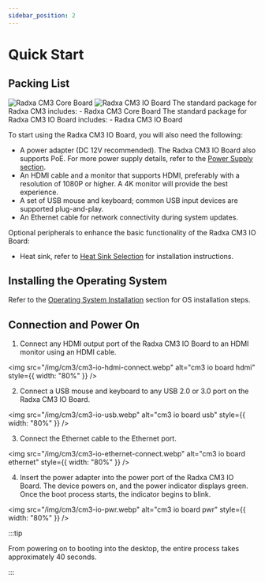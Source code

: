 ```yaml
---
sidebar_position: 2
---
```


# Quick Start

## Packing List

<Tabs queryString="versions">
    <TabItem value="Radxa CM3 Core Board">
        <img src="/img/cm3/cm3-package.webp" alt="Radxa CM3 Core Board" style={{ width: "80%" }} />
    </TabItem>
    <TabItem value="Radxa CM3 IO Board">
        <img src="/img/cm3/cm3-io-package.webp" alt="Radxa CM3 IO Board" style={{ width: "80%" }} />
    </TabItem>
</Tabs>

<Tabs queryString="versions">
    <TabItem value="Radxa CM3 Core Board">
        The standard package for Radxa CM3 includes:
        - Radxa CM3 Core Board
    </TabItem>
    <TabItem value="Radxa CM3 IO Board">
        The standard package for Radxa CM3 IO Board includes:
        - Radxa CM3 IO Board
    </TabItem>
</Tabs>

To start using the Radxa CM3 IO Board, you will also need the following:

- A power adapter (DC 12V recommended). The Radxa CM3 IO Board also supports PoE. For more power supply details, refer to the [Power Supply section](./power-supply).
- An HDMI cable and a monitor that supports HDMI, preferably with a resolution of 1080P or higher. A 4K monitor will provide the best experience.
- A set of USB mouse and keyboard; common USB input devices are supported plug-and-play.
- An Ethernet cable for network connectivity during system updates.

Optional peripherals to enhance the basic functionality of the Radxa CM3 IO Board:

- Heat sink, refer to [Heat Sink Selection](./interface-usage/fan) for installation instructions.

## Installing the Operating System

Refer to the [Operating System Installation](./install-os/) section for OS installation steps.

## Connection and Power On

1. Connect any HDMI output port of the Radxa CM3 IO Board to an HDMI monitor using an HDMI cable.

<img src="/img/cm3/cm3-io-hdmi-connect.webp" alt="cm3 io board hdmi" style={{ width: "80%" }} />

2. Connect a USB mouse and keyboard to any USB 2.0 or 3.0 port on the Radxa CM3 IO Board.

<img src="/img/cm3/cm3-io-usb.webp" alt="cm3 io board usb" style={{ width: "80%" }} />

3. Connect the Ethernet cable to the Ethernet port.

<img src="/img/cm3/cm3-io-ethernet-connect.webp" alt="cm3 io board ethernet" style={{ width: "80%" }} />

4. Insert the power adapter into the power port of the Radxa CM3 IO Board. The device powers on, and the power indicator displays green. Once the boot process starts, the indicator begins to blink.

<img src="/img/cm3/cm3-io-pwr.webp" alt="cm3 io board pwr" style={{ width: "80%" }} />

:::tip

From powering on to booting into the desktop, the entire process takes approximately 40 seconds.

:::
